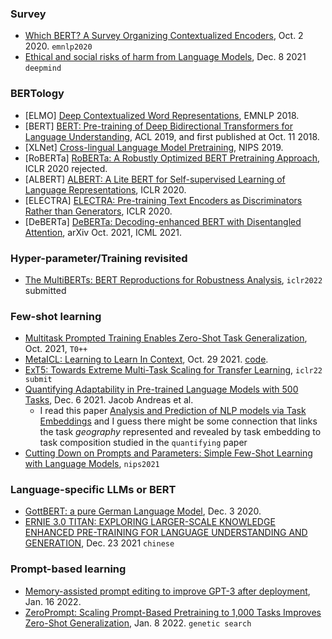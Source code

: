 
### Survey

- [Which BERT? A Survey Organizing Contextualized Encoders](https://arxiv.org/pdf/2010.00854.pdf), Oct. 2 2020. `emnlp2020`
- [Ethical and social risks of harm from Language Models](https://arxiv.org/pdf/2112.04359.pdf), Dec. 8 2021 `deepmind`

### BERTology

- [ELMO] [Deep Contextualized Word Representations](https://arxiv.org/abs/1802.05365), EMNLP 2018.
- [BERT] [BERT: Pre-training of Deep Bidirectional Transformers for Language Understanding,](https://aclanthology.org/N19-1423.pdf) ACL 2019, and first published at Oct. 11 2018.
- [XLNet] [Cross-lingual Language Model Pretraining](https://proceedings.neurips.cc/paper/2019/file/c04c19c2c2474dbf5f7ac4372c5b9af1-Paper.pdf), NIPS 2019.
- [RoBERTa] [RoBERTa: A Robustly Optimized BERT Pretraining Approach](https://arxiv.org/pdf/1907.11692.pdf), ICLR 2020 rejected.
- [ALBERT] [ALBERT: A Lite BERT for Self-supervised Learning of Language Representations](https://arxiv.org/pdf/1909.11942.pdf), ICLR 2020.
- [ELECTRA] [ELECTRA: Pre-training Text Encoders as Discriminators Rather than Generators](https://arxiv.org/pdf/2003.10555.pdf), ICLR 2020.
- [DeBERTa] [DeBERTa: Decoding-enhanced BERT with Disentangled Attention](https://arxiv.org/pdf/2006.03654.pdf), arXiv Oct. 2021, ICML 2021.

### Hyper-parameter/Training revisited

- [The MultiBERTs: BERT Reproductions for Robustness Analysis](https://openreview.net/forum?id=K0E_F0gFDgA), `iclr2022` submitted

### Few-shot learning

- [Multitask Prompted Training Enables Zero-Shot Task Generalization](https://arxiv.org/pdf/2110.08207.pdf), Oct. 2021, `T0++`
- [MetaICL: Learning to Learn In Context](https://arxiv.org/pdf/2110.15943.pdf), Oct. 29 2021. [code](https://github.com/facebookresearch/MetaICL).
- [ExT5: Towards Extreme Multi-Task Scaling for Transfer Learning](https://openreview.net/forum?id=Vzh1BFUCiIX), `iclr22 submit`
- [Quantifying Adaptability in Pre-trained Language Models with 500 Tasks](https://arxiv.org/pdf/2112.03204.pdf), Dec. 6 2021. Jacob Andreas et al.
  - I read this paper [Analysis and Prediction of NLP models via Task Embeddings](https://arxiv.org/pdf/2112.05647.pdf) and I guess there might be some connection that links the task *geography* represented and revealed by task embedding to task composition studied in the `quantifying` paper
- [Cutting Down on Prompts and Parameters: Simple Few-Shot Learning with Language Models](https://neurips2021-nlp.github.io/papers/24/CameraReady/NullPrompts___ENLSP_Workshop_Version.pdf), `nips2021`

### Language-specific LLMs or BERT

- [GottBERT: a pure German Language Model](https://arxiv.org/abs/2012.02110), Dec. 3 2020.
- [ERNIE 3.0 TITAN: EXPLORING LARGER-SCALE KNOWLEDGE ENHANCED PRE-TRAINING FOR LANGUAGE UNDERSTANDING AND GENERATION](https://arxiv.org/pdf/2112.12731.pdf), Dec. 23 2021 `chinese`

### Prompt-based learning

- [Memory-assisted prompt editing to improve GPT-3 after deployment](https://arxiv.org/pdf/2201.06009.pdf), Jan. 16 2022.
- [ZeroPrompt: Scaling Prompt-Based Pretraining to 1,000 Tasks Improves Zero-Shot Generalization](https://arxiv.org/pdf/2201.06910.pdf), Jan. 8 2022. `genetic search`
